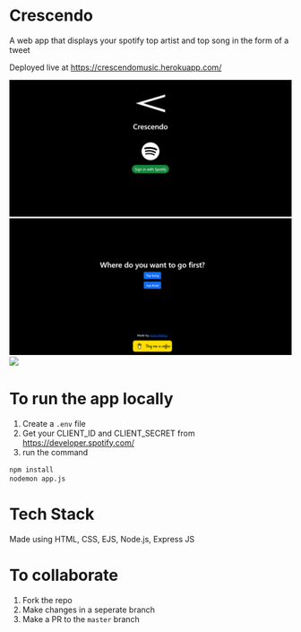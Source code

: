 # Crescendo
A web app that displays your spotify top artist and top song in the form of a tweet

Deployed live at https://crescendomusic.herokuapp.com/

![](Crescendo.png)
![](crescendo_main.png)
![](crescendo_song.png)

# To run the app locally
1. Create a `.env` file
2. Get your CLIENT_ID and CLIENT_SECRET from https://developer.spotify.com/
3. run the command 
```
npm install
nodemon app.js
```


# Tech Stack
Made using HTML, CSS, EJS, Node.js, Express JS

# To collaborate
1. Fork the repo
2. Make changes in a seperate branch 
3. Make a PR to the `master` branch 
